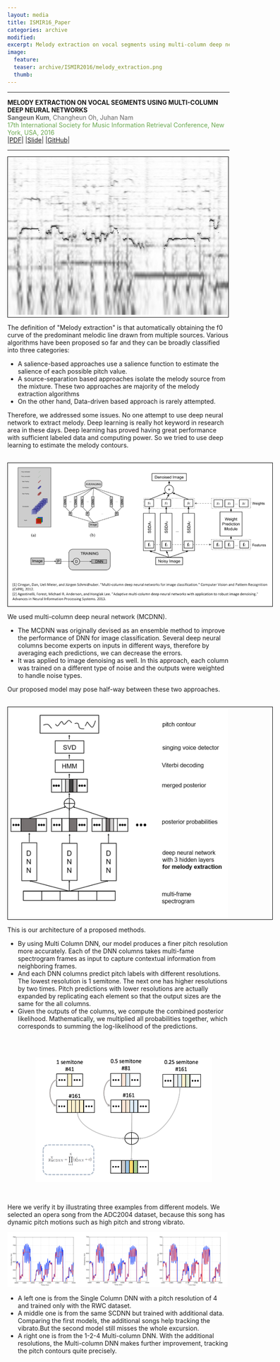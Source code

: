 ```yaml
---
layout: media
title: ISMIR16_Paper
categories: archive
modified:
excerpt: Melody extraction on vocal segments using multi-column deep neural networks
image:
  feature:
  teaser: archive/ISMIR2016/melody_extraction.png
  thumb:
---
```

<hr>
<b> MELODY EXTRACTION ON VOCAL SEGMENTS USING MULTI-COLUMN DEEP NEURAL NETWORKS </b><br>
<span style="color:#666666"> <b>Sangeun Kum</b>, Changheun Oh, Juhan Nam</span><br>
<span style="color:#6aa84f"> 17th International Society for Music Information Retrieval Conference, New York, USA, 2016</span><br>
|<a href = "https://wp.nyu.edu/ismir2016/wp-content/uploads/sites/2294/2016/07/119_Paper.pdf" target="_blank">PDF</a>|
|<a href = "http://www.slideshare.net/SangeunKum/ismir-2016melody-extraction" target="_blank">Slide</a>|
|<a href = "https://github.com/keums/MelodyExtraction_MCDNN" target="_blank">GitHub</a>|

<hr>

<div style="width:500px; border:1px solid black;">
<img src="/images/archive/ISMIR2016/pitch.png"  width="500"  >
</div>

<p>
  The definition of "Melody extraction" is that automatically obtaining the f0 curve of the predominant melodic line drawn from multiple sources. Various algorithms have been proposed so far and they can be broadly classified into three categories:<br>
<p>
  <ul>
  <li> A salience-based approaches use a salience function to estimate the salience of each possible pitch value.</li>
  <li> A source-separation based approaches isolate the melody source from the mixture. These two approaches are majority of the melody extraction algorithms</li>
  <li>On the other hand, Data-driven based approach is rarely attempted.</li>
  </ul>
</p>

<p>
Therefore, we addressed some issues. No one attempt to use deep neural network to extract melody.
Deep learning is really hot keyword in research area in these days. Deep learning has proved having great performance with sufficient labeled data and computing power. So we tried to use deep learning to estimate the melody contours.
</p>

<br>
<div style="width:600px; border:1px solid black;">
  <img src="/images/archive/ISMIR2016/MCDNN.png"  width="600"  >
</div>

<p>We used multi-column deep neural network (MCDNN).
<ul>
  <li>
    The MCDNN was originally devised as an ensemble method to improve the performance of DNN for image classification. Several deep neural columns become experts on inputs in different ways, therefore by averaging each predictions, we can decrease the errors.</li>
  <li>
    It was applied to image denoising as well. In this approach, each column was trained on a different type of noise and the outputs were weighted to handle noise types.</li></ul>
Our proposed model may pose half-way between these two approaches.</p>

<br>
<div style="width:600px; border:1px solid black;">
<img src="/images/archive/ISMIR2016/melody_extraction.png"  width="500"  >
</div>

<p>
This is our architecture of a proposed methods.
<ul>
<li> By using Multi Column DNN, our model produces a finer pitch resolution more accurately. Each of the DNN columns takes multi-fame spectrogram frames as input to capture contextual information from neighboring frames. </li>
<li> And each DNN columns predict pitch labels with different resolutions. The lowest resolution is 1 semitone. The next one has higher resolutions by two times. Pitch predictions with lower resolutions are actually expanded by replicating each element so that the output sizes are the same for the all columns. </li>
<li>
Given the outputs of the columns, we compute the combined posterior likelihood. Mathematically, we multiplied all probabilities together, which corresponds to summing the log-likelihood of the predictions.

<br><br>
<p align="center"><img src="/images/archive/ISMIR2016/sum.png"  width="400" ></p> <br>
</li>
</ul>
</p>
<p>
Here we verify it by illustrating three examples from different models.
We selected an opera song from the ADC2004 dataset, because this song has dynamic pitch motions such as high pitch and strong vibrato.</p>

<div style="width:33%; float:left;">
<img src="/images/archive/ISMIR2016/result_1.png"  width="300"  >
</div>
<div style="width:33%; float:left;">
<img src="/images/archive/ISMIR2016/result_2.png"  width="300"  >
</div>
<div style="width:33%; float:left;">
<img src="/images/archive/ISMIR2016/result_3.png"  width="300"  >
</div>
<div style="clear:both"></div>



<ul>
<li>A left one is from the Single Column DNN with a pitch resolution of 4 and trained only with the RWC dataset.</li>
<li>A middle one is from the same SCDNN but trained with additional data. Comparing the first models, the additional songs help tracking the vibrato.But the second model still misses the whole excursion.</li>
<li>A right one is from the 1-2-4 Multi-column DNN. With the additional resolutions, the Multi-column DNN makes further improvement, tracking the pitch contours quite precisely.</li>


<p>
</p>

<p>
</p>
